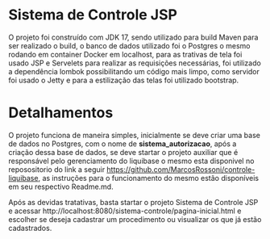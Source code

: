 # Sistema de Controle JSP
O projeto foi construído com JDK 17, sendo utilizado para build Maven para ser realizado o build, o banco de dados utilizado
foi o Postgres o mesmo rodando em container Docker em localhost, para as trativas de tela foi usado JSP e Servelets para
realizar as requisições necessárias, foi utilizado a dependência lombok possibilitando um código mais limpo, como servidor
foi usado o Jetty e para a estilização das telas foi utilizado bootstrap.

# Detalhamentos
O projeto funciona de maneira simples, inicialmente se deve criar uma base de dados no Postgres, com o nome de <b>sistema_autorizacao</b>,
após a criação dessa base de dados, se deve startar o projeto auxiliar que é responsável pelo gerenciamento do liquibase o mesmo
esta disponivel no reposositorio do link a seguir https://github.com/MarcosRossoni/controle-liquibase, as instruções para o
funcionamento do mesmo estão disponíveis em seu respectivo Readme.md.


Após as devidas tratativas, basta startar o projeto Sistema de Controle JSP e acessar http://localhost:8080/sistema-controle/pagina-inicial.html
e escolher se deseja cadastrar um procedimento ou visualizar os que já estão cadastrados.
